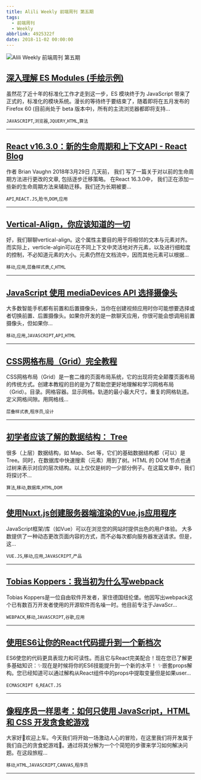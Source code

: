 ```yaml
---
title: Alili Weekly 前端周刊 第五期
tags:
  - 前端周刊
  - Weekly
abbrlink: 4925322f
date: 2018-11-02 00:00:00
---
```

![Alili Weekly 前端周刊 第五期](https://static.alili.tech/images/github_15.png)
##   [深入理解 ES Modules (手绘示例)](https://www.zcfy.cc/article/es-modules-a-cartoon-deep-dive-mozilla-hacks-the-web-developer-blog)  
 
虽然花了近十年的标准化工作才走到这一步，ES 模块终于为 JavaScript 带来了正式的，标准化的模块系统。漫长的等待终于要结束了，随着即将在五月发布的 Firefox 60 (目前尚处于 beta 版本中)，所有的主流浏览器都即将支持... 

`JAVASCRIPT`,`浏览器`,`JQUERY`,`HTML`,`算法` 


---
##   [React v16.3.0：新的生命周期和上下文API - React Blog](https://www.zcfy.cc/article/react-v16-3-0-new-lifecycles-and-context-api-react-blog)  
 
作者 Brian Vaughn 2018年3月29日 几天前， 我们 写了一篇关于对以前的生命周期方法进行更改的文章, 包括逐步迁移策略。 在React 16.3.0中， 我们正在添加一些新的生命周期方法来辅助迁移。我们还为长期被要... 

`API`,`REACT.JS`,`脸书`,`DOM`,`应用` 


---
##   [Vertical-Align，你应该知道的一切](https://www.zcfy.cc/article/vertical-align-all-you-need-to-know)  
 
好，我们聊聊vertical-align。这个属性主要目的用于将相邻的文本与元素对齐。而实际上，verticle-algin可以在不同上下文中灵活地对齐元素，以及进行细粒度的控制，不必知道元素的大小。元素仍然在文档流中，因而其他元素可以根据... 

`移动`,`应用`,`层叠样式表`,`C`,`HTML` 


---
##   [JavaScript 使用 mediaDevices API 选择摄像头](https://www.zcfy.cc/article/choosing-cameras-in-javascript-with-the-mediadevices-api)  
 
大多数智能手机都有前置和后置摄像头，当你在创建视频应用时你可能想要选择或者切换前置、后置摄像头。如果你开发的是一款聊天应用，你很可能会想调用前置摄像头，但如果你... 

`移动`,`应用`,`JAVASCRIPT`,`API`,`HTML` 


---
##   [CSS网格布局（Grid）完全教程](https://www.zcfy.cc/article/learn-css-grid-a-guide-to-learning-css-grid-jonathan-suh)  
 
CSS网格布局（Grid）是一套二维的页面布局系统，它的出现将完全颠覆页面布局的传统方式。创建本教程的目的是为了帮助您更好地理解和学习网格布局（Grid）。目录。网格容器。显示网格。轨道的最小最大尺寸。重复的网格轨道。定义网格间隙。用网格线... 

`层叠样式表`,`程序员`,`设计` 


---
##   [初学者应该了解的数据结构： Tree](https://www.zcfy.cc/article/tree-data-structures-for-beginners)  
 
很多（上层）数据结构，如 Map、Set 等，它们的基础数据结构都（可以）是 Tree。同时，在数据库中快速搜索（元素）用到了树。HTML 的 DOM 节点也通过树来表示对应的层次结构。以上仅仅是树的一少部分例子。在这篇文章中，我们将探讨不... 

`算法`,`移动`,`数据库`,`HTML`,`DOM` 


---
##   [使用Nuxt.js创建服务器端渲染的Vue.js应用程序](https://www.zcfy.cc/article/creating-server-side-rendered-vue-js-apps-with-nuxt-js)  
 
JavaScript框架/库（如Vue）可以在浏览您的网站时提供出色的用户体验。 大多数提供了一种动态更改页面内容的方式，而不必每次都向服务器发送请求。但是，这... 

`VUE.JS`,`移动`,`应用`,`JAVASCRIPT`,`产品` 


---
##   [Tobias Koppers：我当初为什么写webpack](https://www.zcfy.cc/article/interview-with-webpack-founder-tobias-koppers)  
 
Tobias Koppers是一位自由软件开发者，家住德国纽伦堡。他因写出webpack这个已有数百万开发者使用的开源软件而名噪一时。他目前专注于JavaScr... 

`WEBPACK`,`移动`,`JAVASCRIPT`,`谷歌`,`应用` 


---
##   [使用ES6让你的React代码提升到一个新档次](https://www.zcfy.cc/article/take-your-es6-in-react-to-the-next-level)  
 
ES6使您的代码更具表现力和可读性。而且它与React完美配合！现在您已了解更多基础知识：✨现在是时候将你的ES6技能提升到一个新的水平！ ✨嵌套props解构。您已经知道可以通过解构从React组件中的props中提取变量但是如果user... 

`ECMASCRIPT 6`,`REACT.JS` 


---
##   [像程序员一样思考：如何只使用 JavaScript，HTML 和 CSS 开发贪食蛇游戏](https://www.zcfy.cc/article/think-like-a-programmer-how-to-build-snake-using-only-javascript-html-css)  
 
大家好👋欢迎上车。今天我们将开始一场激动人心的冒险，在这里我们将开发属于我们自己的贪食蛇游戏🐍。通过将其分解为一个个简短的步骤来学习如何解决问题。在这段旅程... 

`移动`,`HTML`,`JAVASCRIPT`,`CANVAS`,`程序员` 


---

